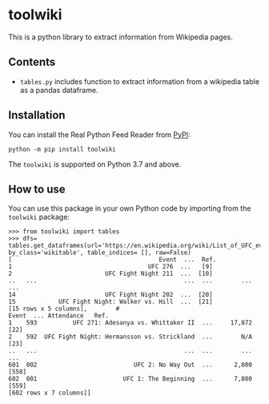 # toolwiki 

This is a python library to extract information from Wikipedia pages. 

## Contents

- `tables.py` includes function to extract information from a wikipedia table as a pandas dataframe.

## Installation

You can install the Real Python Feed Reader from [PyPI](https://pypi.org/project/toolwiki/):

    python -m pip install toolwiki

The `toolwiki` is supported on Python 3.7 and above.

## How to use

You can use this package in your own Python code by importing from the `toolwiki` package:

    >>> from toolwiki import tables
    >>> dfs= tables.get_dataframes(url='https://en.wikipedia.org/wiki/List_of_UFC_events', by_class='wikitable', table_indices= [], raw=False)
    [                                         Event  ...  Ref.
    1                                      UFC 276  ...   [9]
    2                          UFC Fight Night 211  ...  [10]
    ..   ...                                         ...  ...        ...    ...
    14                         UFC Fight Night 202  ...  [20]
    15            UFC Fight Night: Walker vs. Hill  ...  [21]
    [15 rows x 5 columns],        #                                       Event  ... Attendance   Ref.
    1    593          UFC 271: Adesanya vs. Whittaker II  ...     17,872   [22]
    2    592  UFC Fight Night: Hermansson vs. Strickland  ...        N/A   [23]
    ..   ...                                         ...  ...        ...    ...
    601  002                           UFC 2: No Way Out  ...      2,000  [558]
    602  001                        UFC 1: The Beginning  ...      7,800  [559]
    [602 rows x 7 columns]]
    
